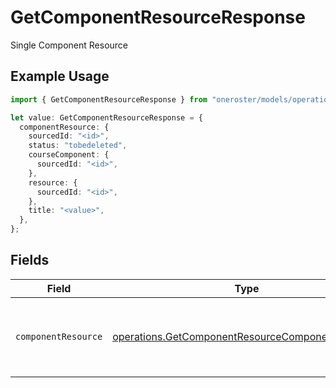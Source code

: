 # GetComponentResourceResponse

Single Component Resource

## Example Usage

```typescript
import { GetComponentResourceResponse } from "oneroster/models/operations";

let value: GetComponentResourceResponse = {
  componentResource: {
    sourcedId: "<id>",
    status: "tobedeleted",
    courseComponent: {
      sourcedId: "<id>",
    },
    resource: {
      sourcedId: "<id>",
    },
    title: "<value>",
  },
};
```

## Fields

| Field                                                                                                                | Type                                                                                                                 | Required                                                                                                             | Description                                                                                                          |
| -------------------------------------------------------------------------------------------------------------------- | -------------------------------------------------------------------------------------------------------------------- | -------------------------------------------------------------------------------------------------------------------- | -------------------------------------------------------------------------------------------------------------------- |
| `componentResource`                                                                                                  | [operations.GetComponentResourceComponentResource](../../models/operations/getcomponentresourcecomponentresource.md) | :heavy_check_mark:                                                                                                   | Represents a resource associated with a course component.                                                            |